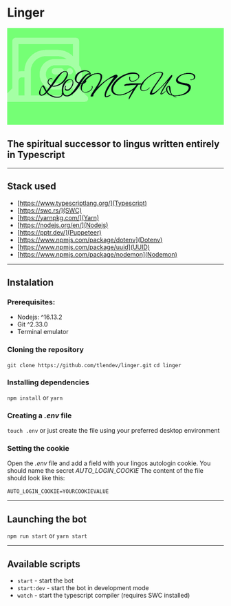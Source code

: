 # Linger

![logo](./logo.png)

## The spiritual successor to lingus written entirely in Typescript

---

## Stack used

-   [https://www.typescriptlang.org/](Typescript)
-   [https://swc.rs/](SWC)
-   [https://yarnpkg.com/](Yarn)
-   [https://nodejs.org/en/](Nodejs)
-   [https://pptr.dev/](Puppeteer)
-   [https://www.npmjs.com/package/dotenv](Dotenv)
-   [https://www.npmjs.com/package/uuid](UUID)
-   [https://www.npmjs.com/package/nodemon](Nodemon)

---

## Instalation

### Prerequisites:

-   Nodejs: ^16.13.2
-   Git ^2.33.0
-   Terminal emulator

### Cloning the repository

`git clone https://github.com/tlendev/linger.git`
`cd linger`

### Installing dependencies

`npm install` or `yarn`

### Creating a _.env_ file

`touch .env` or just create the file using your preferred desktop environment

### Setting the cookie

Open the _.env_ file and add a field with your lingos autologin cookie. You should name the secret _AUTO_LOGIN_COOKIE_
The content of the file should look like this:

```text
AUTO_LOGIN_COOKIE=YOURCOOKIEVALUE
```

---

## Launching the bot

`npm run start` or `yarn start`

---

## Available scripts

-   `start` - start the bot
-   `start:dev` - start the bot in development mode
-   `watch` - start the typescript compiler (requires SWC installed)
